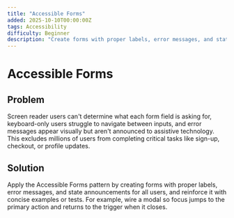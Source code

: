 ```yaml
---
title: "Accessible Forms"
added: 2025-10-10T00:00:00Z
tags: Accessibility
difficulty: Beginner
description: "Create forms with proper labels, error messages, and state announcements for all users."
---
```

# Accessible Forms

## Problem

Screen reader users can't determine what each form field is asking for, keyboard-only users struggle to navigate between inputs, and error messages appear visually but aren't announced to assistive technology. This excludes millions of users from completing critical tasks like sign-up, checkout, or profile updates.

## Solution

Apply the Accessible Forms pattern by creating forms with proper labels, error messages, and state announcements for all users, and reinforce it with concise examples or tests. For example, wire a modal so focus jumps to the primary action and returns to the trigger when it closes.
